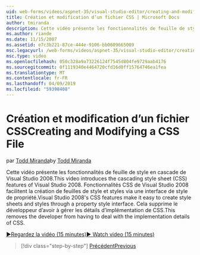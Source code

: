 ```yaml
---
uid: web-forms/videos/aspnet-35/visual-studio-editor/creating-and-modifying-a-css-file
title: Création et modification d’un fichier CSS | Microsoft Docs
author: tmiranda
description: Cette vidéo présente les fonctionnalités de feuille de style en cascade de Visual Studio 2008. Fonctionnalités de Visual Studio 2008 CSS facilitent l’utilisation créer des feuilles de style un...
ms.author: riande
ms.date: 11/15/2007
ms.assetid: e7c3b221-87ce-444e-9106-bb0609665009
msc.legacyurl: /web-forms/videos/aspnet-35/visual-studio-editor/creating-and-modifying-a-css-file
msc.type: video
ms.openlocfilehash: 050c328a9a73226124f7545d804fe9729aab4176
ms.sourcegitcommit: 0f1119340e4464720cfd16d0ff15764746ea1fea
ms.translationtype: MT
ms.contentlocale: fr-FR
ms.lasthandoff: 04/09/2019
ms.locfileid: "59398408"
---
```

# <a name="creating-and-modifying-a-css-file"></a><span data-ttu-id="b0c40-104">Création et modification d’un fichier CSS</span><span class="sxs-lookup"><span data-stu-id="b0c40-104">Creating and Modifying a CSS File</span></span>

<span data-ttu-id="b0c40-105">par [Todd Miranda](https://github.com/tmiranda)</span><span class="sxs-lookup"><span data-stu-id="b0c40-105">by [Todd Miranda](https://github.com/tmiranda)</span></span>

<span data-ttu-id="b0c40-106">Cette vidéo présente les fonctionnalités de feuille de style en cascade de Visual Studio 2008.</span><span class="sxs-lookup"><span data-stu-id="b0c40-106">This video introduces the cascading style sheet (CSS) features of Visual Studio 2008.</span></span> <span data-ttu-id="b0c40-107">Fonctionnalités CSS de Visual Studio 2008 facilitent la création de feuilles de style et styles via une interface de style de propriété.</span><span class="sxs-lookup"><span data-stu-id="b0c40-107">Visual Studio 2008's CSS features make it easy to create style sheets and styles through a property style interface.</span></span> <span data-ttu-id="b0c40-108">Cela supprime le développeur d’avoir à gérer les détails d’implémentation de CSS.</span><span class="sxs-lookup"><span data-stu-id="b0c40-108">This removes the developer from having to deal with the implementation details of CSS.</span></span>

[<span data-ttu-id="b0c40-109">&#9654;Regardez la vidéo (15 minutes)</span><span class="sxs-lookup"><span data-stu-id="b0c40-109">&#9654; Watch video (15 minutes)</span></span>](https://channel9.msdn.com/Blogs/ASP-NET-Site-Videos/creating-and-modifying-a-css-file)

> [!div class="step-by-step"]
> [<span data-ttu-id="b0c40-110">Précédent</span><span class="sxs-lookup"><span data-stu-id="b0c40-110">Previous</span></span>](quick-tour-of-the-visual-studio-2008-integrated-development-environment.md)
